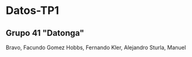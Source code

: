 # Datos-TP1

## Grupo 41 "Datonga"

Bravo, Facundo
Gomez Hobbs, Fernando
Kler, Alejandro
Sturla, Manuel
